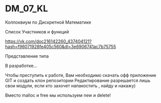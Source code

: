 ﻿# DM_07_KL
Коллоквиум по Дискретной Математике

Список Участников и функций 

https://vk.com/doc216142260_437404121?hash=f96071928fe405c560&dl=3e6906741ac7b75755

Представление типа

В разработке...

Чтобы преступить к работе, 
Вам необходимо скачать офф приложение GIT и создать клон репозитории
Редактирование разрешается лишь свои модули, если кто захочет напакостить , найду и накажу)

Вместо malloc и free мы используем new и delete!




